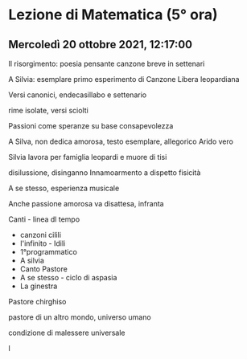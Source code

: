 # Lezione di Matematica (5° ora)
## Mercoledì 20 ottobre 2021, 12:17:00


Il risorgimento: poesia pensante
canzone breve in settenari

A Silvia: esemplare
primo esperimento di Canzone Libera leopardiana


Versi canonici, endecasillabo e settenario

rime isolate, versi sciolti


Passioni come speranze su base consapevolezza 


A Silva, non dedica amorosa, testo esemplare, allegorico Arido vero


Silvia lavora per famiglia leopardi e muore di tisi
 
 disilussione, disinganno
Innamoarmento a dispetto fisicità


A se stesso, esperienza musicale 

Anche passione amorosa va disattesa, infranta


Canti - linea dl tempo

* canzoni cilili
* l'infinito - Idili
* 1°programmatico
* A silvia
* Canto Pastore
* A se stesso - ciclo di aspasia
* La ginestra

Pastore chirghiso

pastore di un altro mondo, universo umano

condizione di malessere universale


l
<!--stackedit_data:
eyJoaXN0b3J5IjpbLTIwODcxMzgxMTNdfQ==
-->